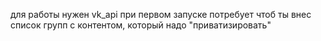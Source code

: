 для работы нужен vk_api
при первом запуске потребует чтоб ты внес список групп с контентом, который надо "приватизировать"
